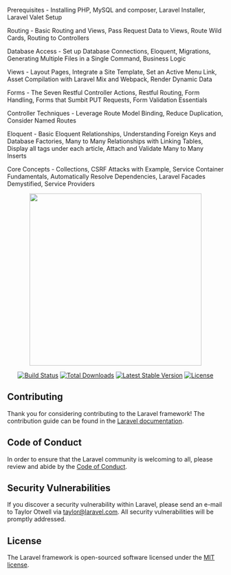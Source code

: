 Prerequisites - Installing PHP, MySQL and composer, Laravel Installer, Laravel Valet Setup

Routing - Basic Routing and Views, Pass Request Data to Views, Route Wild Cards, Routing to Controllers 

Database Access - Set up Database Connections, Eloquent, Migrations, Generating Multiple Files in a Single Command, Business Logic

Views - Layout Pages, Integrate a Site Template, Set an Active Menu Link, Asset Compilation with Laravel Mix and Webpack, Render Dynamic Data

Forms - The Seven Restful Controller Actions, Restful Routing, Form Handling, Forms that Sumbit PUT Requests, Form Validation Essentials

Controller Techniques - Leverage Route Model Binding, Reduce Duplication, Consider Named Routes

Eloquent - Basic Eloquent Relationships, Understanding Foreign Keys and Database Factories, Many to Many Relationships with Linking Tables, Display all tags under each article, Attach and Validate Many to Many Inserts

Core Concepts - Collections, CSRF Attacks with Example, Service Container Fundamentals, Automatically Resolve Dependencies, Laravel Facades Demystified, Service Providers
 



<p align="center"><a href="https://laravel.com" target="_blank"><img src="https://raw.githubusercontent.com/laravel/art/master/logo-lockup/5%20SVG/2%20CMYK/1%20Full%20Color/laravel-logolockup-cmyk-red.svg" width="400"></a></p>

<p align="center">
<a href="https://travis-ci.org/laravel/framework"><img src="https://travis-ci.org/laravel/framework.svg" alt="Build Status"></a>
<a href="https://packagist.org/packages/laravel/framework"><img src="https://img.shields.io/packagist/dt/laravel/framework" alt="Total Downloads"></a>
<a href="https://packagist.org/packages/laravel/framework"><img src="https://img.shields.io/packagist/v/laravel/framework" alt="Latest Stable Version"></a>
<a href="https://packagist.org/packages/laravel/framework"><img src="https://img.shields.io/packagist/l/laravel/framework" alt="License"></a>
</p>


## Contributing

Thank you for considering contributing to the Laravel framework! The contribution guide can be found in the [Laravel documentation](https://laravel.com/docs/contributions).

## Code of Conduct

In order to ensure that the Laravel community is welcoming to all, please review and abide by the [Code of Conduct](https://laravel.com/docs/contributions#code-of-conduct).

## Security Vulnerabilities

If you discover a security vulnerability within Laravel, please send an e-mail to Taylor Otwell via [taylor@laravel.com](mailto:taylor@laravel.com). All security vulnerabilities will be promptly addressed.

## License

The Laravel framework is open-sourced software licensed under the [MIT license](https://opensource.org/licenses/MIT).
